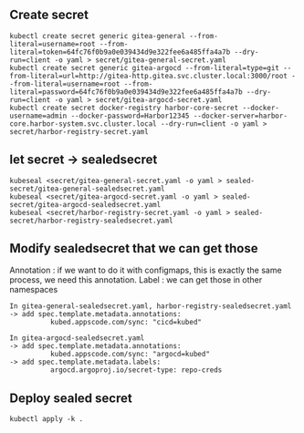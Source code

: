 ## Create secret
```
kubectl create secret generic gitea-general --from-literal=username=root --from-literal=token=64fc76f0b9a0e039434d9e322fee6a485ffa4a7b --dry-run=client -o yaml > secret/gitea-general-secret.yaml
kubectl create secret generic gitea-argocd --from-literal=type=git --from-literal=url=http://gitea-http.gitea.svc.cluster.local:3000/root --from-literal=username=root --from-literal=password=64fc76f0b9a0e039434d9e322fee6a485ffa4a7b --dry-run=client -o yaml > secret/gitea-argocd-secret.yaml
kubectl create secret docker-registry harbor-core-secret --docker-username=admin --docker-password=Harbor12345 --docker-server=harbor-core.harbor-system.svc.cluster.local --dry-run=client -o yaml > secret/harbor-registry-secret.yaml
```
## let secret -> sealedsecret
```
kubeseal <secret/gitea-general-secret.yaml -o yaml > sealed-secret/gitea-general-sealedsecret.yaml
kubeseal <secret/gitea-argocd-secret.yaml -o yaml > sealed-secret/gitea-argocd-sealedsecret.yaml
kubeseal <secret/harbor-registry-secret.yaml -o yaml > sealed-secret/harbor-registry-sealedsecret.yaml
```
## Modify sealedsecret that we can get those
Annotation : if we want to do it with configmaps, this is exactly the same process, we need this annotation. 
Label : we can get those in other namespaces
```
In gitea-general-sealedsecret.yaml, harbor-registry-sealedsecret.yaml
-> add spec.template.metadata.annotations: 
          kubed.appscode.com/sync: "cicd=kubed"

In gitea-argocd-sealedsecret.yaml
-> add spec.template.metadata.annotations: 
          kubed.appscode.com/sync: "argocd=kubed"
-> add spec.template.metadata.labels:
          argocd.argoproj.io/secret-type: repo-creds
```
## Deploy sealed secret
```
kubectl apply -k .
```